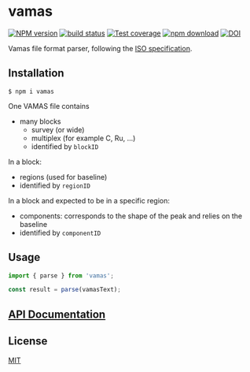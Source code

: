 # vamas

[![NPM version][npm-image]][npm-url]
[![build status][ci-image]][ci-url]
[![Test coverage][codecov-image]][codecov-url]
[![npm download][download-image]][download-url]
[![DOI](https://www.zenodo.org/badge/271784092.svg)](https://www.zenodo.org/badge/latestdoi/271784092)

Vamas file format parser, following the [ISO specification](https://www.iso.org/standard/24269.html).

## Installation

`$ npm i vamas`

One VAMAS file contains

- many blocks
  - survey (or wide)
  - multiplex (for example C, Ru, ...)
  - identified by `blockID`

In a block:

- regions (used for baseline)
- identified by `regionID`

In a block and expected to be in a specific region:

- components: corresponds to the shape of the peak and relies on the baseline
- identified by `componentID`

## Usage

```js
import { parse } from 'vamas';

const result = parse(vamasText);
```

## [API Documentation](https://cheminfo.github.io/vamas/)

## License

[MIT](./LICENSE)

[npm-image]: https://img.shields.io/npm/v/vamas.svg
[npm-url]: https://www.npmjs.com/package/vamas
[ci-image]: https://github.com/cheminfo/vamas/workflows/Node.js%20CI/badge.svg?branch=main
[ci-url]: https://github.com/cheminfo/vamas/actions?query=workflow%3A%22Node.js+CI%22
[codecov-image]: https://img.shields.io/codecov/c/github/cheminfo/vamas.svg
[codecov-url]: https://codecov.io/gh/cheminfo/vamas
[download-image]: https://img.shields.io/npm/dm/vamas.svg
[download-url]: https://www.npmjs.com/package/vamas
